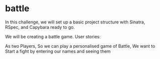 # battle
In this challenge, we will set up a basic project structure with Sinatra, RSpec, and Capybara ready to go.

We will be creating a battle game.
User stories:

As two Players,
So we can play a personalised game of Battle,
We want to Start a fight by entering our names and seeing them
